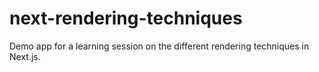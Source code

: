 # next-rendering-techniques
Demo app for a learning session on the different rendering techniques in Next.js.
